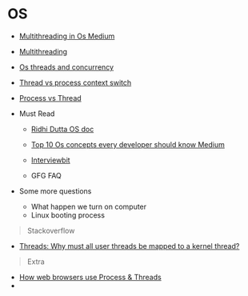 # OS


- [Multithreading in Os Medium](https://medium.com/@demozeik/quest-02-03-multithreading-in-operating-system-bfa2d2194a83)
- [Multithreading](https://medium.com/@ayushranjan_63500/intro-to-multi-threading-4e700333efc1)
- [Os threads and concurrency](https://medium.com/@akhandmishra/operating-system-threads-and-concurrency-aec2036b90f8)
- [Thread vs process context switch](https://stackoverflow.com/questions/5440128/thread-context-switch-vs-process-context-switch)
- [Process vs Thread](https://www.backblaze.com/blog/whats-the-diff-programs-processes-and-threads/)
- Must Read
  - [Ridhi Dutta OS doc](https://docs.google.com/document/d/1UJme6UuNMkfJvCObR3gl8ux5qWTCtyQSMKSog1m_rRw/edit)
  - [Top 10 Os concepts every developer should know Medium](https://medium.com/cracking-the-data-science-interview/the-10-operating-system-concepts-software-developers-need-to-remember-480d0734d710)

  - [Interviewbit](https://www.interviewbit.com/operating-system-interview-questions/)
  - GFG FAQ

- Some more questions
  - What happen we turn on computer
  - Linux booting process 
  

> Stackoverflow
- [Threads: Why must all user threads be mapped to a kernel thread?](https://stackoverflow.com/questions/14791278/threads-why-must-all-user-threads-be-mapped-to-a-kernel-thread)

> Extra
- [How web browsers use Process & Threads](https://supuniuthpalameegahapola.medium.com/how-web-browsers-use-process-threads-695a6f42e9a8)
- 